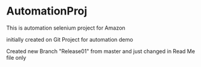 # AutomationProj
This is automation selenium project for Amazon

initially created on Git Project for automation demo

Created new Branch "Release01" from master and just changed in Read Me file only
